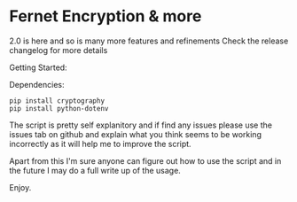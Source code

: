 # Fernet Encryption & more

2.0 is here and so is many more features and refinements
Check the release changelog for more details

Getting Started:

Dependencies:   
    
    pip install cryptography
    pip install python-dotenv

The script is pretty self explanitory and if find any issues please use the issues tab on github and explain what you think seems to be working incorrectly as it will help me to improve the script.

Apart from this I'm sure anyone can figure out how to use the script and in the future I may do a full write up of the usage.

Enjoy.